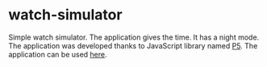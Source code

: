 # watch-simulator
Simple watch simulator. The application gives the time. It has a night mode. The application was developed thanks to JavaScript library named [P5](https://p5js.org/). The application can be used [here](https://antoine-meyer.github.io/watch-simulator/).
